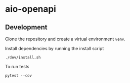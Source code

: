 # aio-openapi

## Development

Clone the repository and create a virtual environment `venv`.

Install dependencies by running the install script
```
./dev/install.sh
```
To run tests
```
pytest --cov
```

